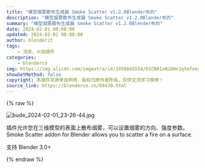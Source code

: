 ```yaml
---
title: "模型烟雾散布生成器 Smoke Scatter v1.2.0Blender布的"
description: "模型烟雾散布生成器 Smoke Scatter v1.2.0Blender布的"
summary: "模型烟雾散布生成器 Smoke Scatter v1.2.0Blender布的"
date: 2024-02-01 00:00:00
updated: 2024-02-01 00:00:00
author: blenderit
tags: 
    - 流体，火焰插件
categories:
    - blenderco
img: https://img.alicdn.com/imgextra/i4/1856665554/O1CN01xNiDHn1qtmfoegcLq_!!1856665554.jpg
showGetMethod: false
copyright: 本插件资源来自网络，版权归原作者所有，仅供交流学习使用！
source_link: https://blenderco.cn/69430.html
---
```


{% raw %}
<p><img class="aligncenter" src="https://img.alicdn.com/imgextra/i4/1856665554/O1CN01xNiDHn1qtmfoegcLq_!!1856665554.jpg" alt="bude_2024-02-01_23-26-44.jpg"></p><p>插件允许您在三维模型的表面上散布烟雾，可以设置烟雾的方向、强度参数。Smoke Scatter addon for Blender allows you to scatter a fire on a surface.</p><p>支持 Blender 3.0+</p>
<div style="display: none">blenderco</div>
{% endraw %}